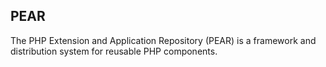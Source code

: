 ## PEAR

The PHP Extension and Application Repository (PEAR) is a framework and
distribution system for reusable PHP components.